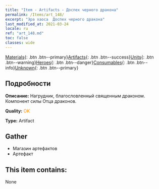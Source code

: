 ```yaml
---
title: "Item - Artifacts - Доспех черного дракона"
permalink: /Items/art_148/
excerpt: "Эра хаоса  Доспех черного дракона"
last_modified_at: 2021-03-24
locale: ru
ref: "art_148.md"
toc: false
classes: wide
---
```

 [Materials](/ru/Items/){: .btn .btn--primary}[Artifacts](/ru/Items/Artifacts/){: .btn .btn--success}[Units](/ru/Items/Units/){: .btn .btn--warning}[Heroes](/ru/Items/Heroes/){: .btn .btn--danger}[Consumables](/ru/Items/Consumables/){: .btn .btn--info}[Unknown](/ru/Items/Unknown/){: .btn .btn--primary}

## Подробности
 **Описание:** Нагрудник, благословленный священным драконом. Компонент силы Отца драконов.

 **Quality:** <span style="color: #FF8C00">OK</span>

 **Type:** Artifact

## Gather

*    Магазин артефактов 
*    Артефакт 

## This item contains:

  None

